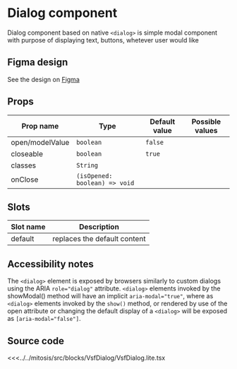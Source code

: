 # Dialog component

Dialog component based on native `<dialog>` is simple modal component with purpose of displaying text, buttons, whetever user would like

<PlaygroundWrapper component="VsfDialog"/>

## Figma design

See the design on [Figma](https://www.figma.com/file/CWOkbpne0tDpSenT4ZEUTQ/%F0%9F%9B%A0-SFUI-2.0-%7C-Development?node-id=11248%3A15636)

## Props

| Prop name       | Type                          | Default value   | Possible values   |
|-----------------|-------------------------------|-----------------|-------------------|
| open/modelValue | `boolean`                     | `false`         |                   |
| closeable       | `boolean`                     | `true`          |                   |
| classes         | `String`                      |                 |                   |
| onClose         | `(isOpened: boolean) => void` |                 |                   |

## Slots

| Slot name |            Description            |
| --------- | :-------------------------------: |
| default   |     replaces the default content    |

## Accessibility notes

The `<dialog>` element is exposed by browsers similarly to custom dialogs using the ARIA `role="dialog"` attribute. `<dialog>` elements invoked by the showModal() method will have an implicit `aria-modal="true"`, where as `<dialog>` elements invoked by the `show()` method, or rendered by use of the open attribute or changing the default display of a `<dialog>` will be exposed as `[aria-modal="false"]`.

## Source code

<<<../../mitosis/src/blocks/VsfDialog/VsfDialog.lite.tsx
